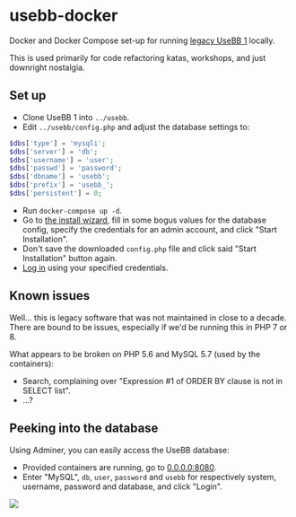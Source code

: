 # usebb-docker

Docker and Docker Compose set-up for running [legacy UseBB 1](https://github.com/usebb/UseBB) locally.

This is used primarily for code refactoring katas, workshops, and just downright nostalgia.

## Set up

* Clone UseBB 1 into `../usebb`.
* Edit `../usebb/config.php` and adjust the database settings to:

```php
$dbs['type'] = 'mysqli';
$dbs['server'] = 'db';
$dbs['username'] = 'user';
$dbs['passwd'] = 'password';
$dbs['dbname'] = 'usebb';
$dbs['prefix'] = 'usebb_';
$dbs['persistent'] = 0;
```

* Run `docker-compose up -d`.
* Go to [the install wizard](http://0.0.0.0/install/index.php), fill in some bogus values for the database config, specify the credentials for an admin account, and click "Start Installation".
* Don't save the downloaded `config.php` file and click said "Start Installation" button again.
* [Log in](http://0.0.0.0/panel.php?act=login) using your specified credentials.

## Known issues

Well... this is legacy software that was not maintained in close to a decade. There are bound to be issues, especially if we'd be running this in PHP 7 or 8.

What appears to be broken on PHP 5.6 and MySQL 5.7 (used by the containers):

* Search, complaining over "Expression #1 of ORDER BY clause is not in SELECT list".
* ...?

## Peeking into the database

Using Adminer, you can easily access the UseBB database:

* Provided containers are running, go to [0.0.0.0:8080](http://0.0.0.0:8080/).
* Enter "MySQL", `db`, `user`, `password` and `usebb` for respectively system, username, password and database, and click "Login".

![](https://raw.githubusercontent.com/usebb/UseBB/v1.0/templates/default/smilies/lol.gif)
